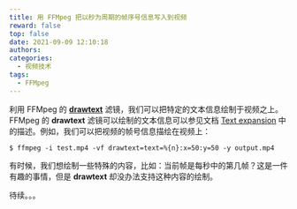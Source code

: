 ```yaml
---
title: 用 FFMpeg 把以秒为周期的帧序号信息写入到视频
reward: false
top: false
date: 2021-09-09 12:10:18
authors:
categories:
  - 视频技术
tags:
  - FFMpeg
---
```


利用 FFMpeg 的 [**drawtext**](https://ffmpeg.org/ffmpeg-filters.html#drawtext-1) 滤镜，我们可以把特定的文本信息绘制于视频之上。FFMpeg 的 **drawtext** 滤镜可以绘制的文本信息可以参见文档 [Text expansion](https://ffmpeg.org/ffmpeg-filters.html#Text-expansion) 中的描述。例如，我们可以把视频的帧号信息描绘在视频上：

```shell
$ ffmpeg -i test.mp4 -vf drawtext=text=%{n}:x=50:y=50 -y output.mp4
```

有时候，我们想绘制一些特殊的内容，比如：当前帧是每秒中的第几帧？这是一件有趣的事情，但是 **drawtext** 却没办法支持这种内容的绘制。

<!--more-->

待续。。。